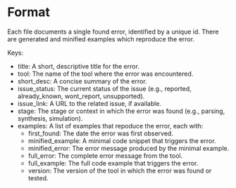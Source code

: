 # Format

Each file documents a single found error, identified by a unique id. There are generated and minified examples which reproduce the error.

Keys:
- title: A short, descriptive title for the error.
- tool: The name of the tool where the error was encountered.
- short_desc: A concise summary of the error.
- issue_status: The current status of the issue (e.g., reported, already_known, wont_report, unsupported).
- issue_link: A URL to the related issue, if available.
- stage: The stage or context in which the error was found (e.g., parsing, synthesis, simulation).
- examples: A list of examples that repoduce the error, each with:
    - first_found: The date the error was first observed.
    - minified_example: A minimal code snippet that triggers the error.
    - minified_error: The error message produced by the minimal example.
    - full_error: The complete error message from the tool.
    - full_example: The full code example that triggers the error.
    - version: The version of the tool in which the error was found or tested.
